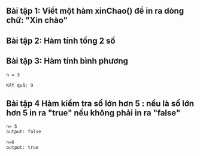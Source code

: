 ##  Bài tập 1: Viết một hàm xinChao() để in ra dòng chữ: "Xin chào"

## Bài tập 2: Hàm tính tổng 2 số

## Bài tập 3: Hàm tính bình phương
```
n = 3
```
```
Kết quả: 9

```


##  Bài tập 4 Hàm kiểm tra số lớn hơn 5 : nếu là số lớn hơn 5 in ra "true" nếu không phải in ra "false"

```
n= 5
output: false
```
```
n=6
output: true
```
